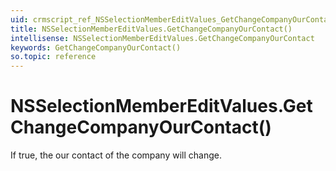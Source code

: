 ```yaml
---
uid: crmscript_ref_NSSelectionMemberEditValues_GetChangeCompanyOurContact
title: NSSelectionMemberEditValues.GetChangeCompanyOurContact()
intellisense: NSSelectionMemberEditValues.GetChangeCompanyOurContact
keywords: GetChangeCompanyOurContact()
so.topic: reference
---
```


# NSSelectionMemberEditValues.GetChangeCompanyOurContact()

If true, the our contact of the company will change.

